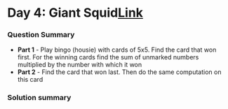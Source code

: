 # Day 4: Giant Squid[Link](https://adventofcode.com/2021/day/4)

### Question Summary
- **Part 1** - Play bingo (housie) with cards of 5x5. Find the card that won first. For the winning cards find the sum of unmarked numbers multiplied by the number with which it won
- **Part 2** - Find the card that won last. Then do the same computation on this card

### Solution summary 

